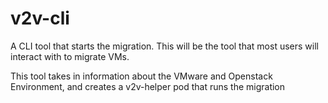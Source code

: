 # v2v-cli
A CLI tool that starts the migration. This will be the tool that most users will interact with to migrate VMs.

This tool takes in information about the VMware and Openstack Environment, and creates a v2v-helper pod that runs the migration